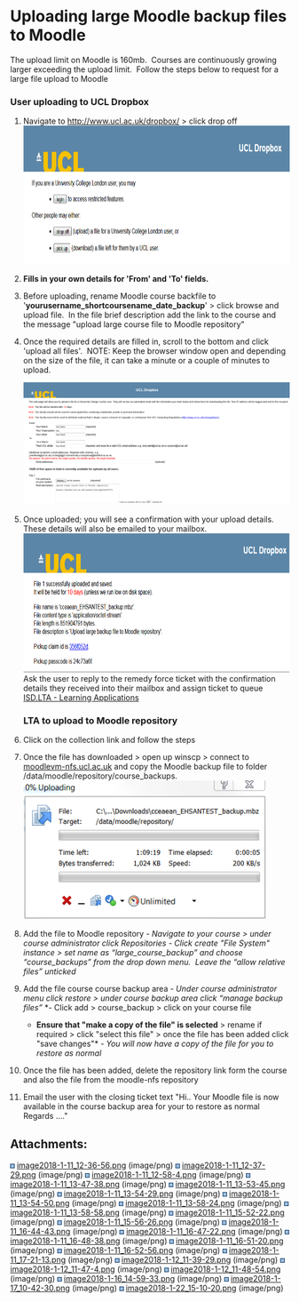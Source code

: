 # Uploading large Moodle backup files to Moodle

The upload limit on Moodle is 160mb.  Courses are continuously growing larger exceeding the upload limit.  Follow the steps below to request for a large file upload to Moodle

### User uploading to UCL Dropbox

1.  Navigate to <http://www.ucl.ac.uk/dropbox/> &gt; click drop off
    <img src="attachments/82449768/82449766.png" height="250" />
2.  **Fills in your own details for 'From' and 'To' fields.**
3.  Before uploading, rename Moodle course backfile to '**yourusername\_shortcoursename\_date\_backup**' &gt; click browse and upload file.  In the file brief description add the link to the course and the message "upload large course file to Moodle repository" 
4.  Once the required details are filled in, scroll to the bottom and click 'upload all files'.  NOTE: Keep the browser window open and depending on the size of the file, it can take a minute or a couple of minutes to upload.

    ![](attachments/82449768/82450899.png)

5.  Once uploaded; you will see a confirmation with your upload details.  These details will also be emailed to your mailbox.
    <img src="attachments/82449768/84181923.png" height="250" />
    Ask the user to reply to the remedy force ticket with the confirmation details they received into their mailbox and assign ticket to queue [ISD.LTA - Learning Applications](https://ucl--bmcservicedesk.eu7.visual.force.com/apex/SuggestionPage?queueId=&parentObjectId=a1N0J00000RKp6nUAD&parentObjectName=Incident__c&inctype=Incident&fromInciOwnerLkup=true&ownerType=QUEUE&idValstr=)

    ### LTA to upload to Moodle repository

6.  Click on the collection link and follow the steps

7.  Once the file has downloaded &gt; open up winscp &gt; connect to [moodlevm-nfs.ucl.ac.uk](http://moodlevm-nfs.ucl.ac.uk) and copy the Moodle backup file to folder /data/moodle/repository/course\_backups.
    <img src="attachments/82449768/82449846.png" height="250" />
8.  Add the file to Moodle repository
    *- Navigate to your course &gt; under course administrator click Repositories*
    *- Click create "File System" instance &gt; set name as “large\_course\_backup” and choose “course\_backups” from the drop down menu.  Leave the “allow relative files” unticked*
9.  Add the file course course backup area
    *- Under course administrator menu click restore &gt; under course backup area click “manage backup files”*
    *- Click add &gt; course\_backup &gt; click on your course file
    - **Ensure that "make a copy of the file" is selected** &gt; rename if required &gt; click "select this file" &gt; once the file has been added click "save changes"*
    *- You will now have a copy of the file for you to restore as normal*

10. Once the file has been added, delete the repository link form the course and also the file from the moodle-nfs repository

11. Email the user with the closing ticket text
    "Hi..
    Your Moodle file is now available in the course backup area for your to restore as normal
    Regards
    ...."

## Attachments:

<img src="images/icons/bullet_blue.gif" width="8" height="8" /> [image2018-1-11\_12-36-56.png](attachments/82449768/82449761.png) (image/png)
<img src="images/icons/bullet_blue.gif" width="8" height="8" /> [image2018-1-11\_12-37-29.png](attachments/82449768/82449762.png) (image/png)
<img src="images/icons/bullet_blue.gif" width="8" height="8" /> [image2018-1-11\_12-58-4.png](attachments/82449768/82449766.png) (image/png)
<img src="images/icons/bullet_blue.gif" width="8" height="8" /> [image2018-1-11\_13-47-38.png](attachments/82449768/82449782.png) (image/png)
<img src="images/icons/bullet_blue.gif" width="8" height="8" /> [image2018-1-11\_13-53-45.png](attachments/82449768/82449796.png) (image/png)
<img src="images/icons/bullet_blue.gif" width="8" height="8" /> [image2018-1-11\_13-54-29.png](attachments/82449768/82449799.png) (image/png)
<img src="images/icons/bullet_blue.gif" width="8" height="8" /> [image2018-1-11\_13-54-50.png](attachments/82449768/82449801.png) (image/png)
<img src="images/icons/bullet_blue.gif" width="8" height="8" /> [image2018-1-11\_13-58-24.png](attachments/82449768/82449803.png) (image/png)
<img src="images/icons/bullet_blue.gif" width="8" height="8" /> [image2018-1-11\_13-58-58.png](attachments/82449768/82449804.png) (image/png)
<img src="images/icons/bullet_blue.gif" width="8" height="8" /> [image2018-1-11\_15-52-22.png](attachments/82449768/82449846.png) (image/png)
<img src="images/icons/bullet_blue.gif" width="8" height="8" /> [image2018-1-11\_15-56-26.png](attachments/82449768/82449852.png) (image/png)
<img src="images/icons/bullet_blue.gif" width="8" height="8" /> [image2018-1-11\_16-44-43.png](attachments/82449768/82449910.png) (image/png)
<img src="images/icons/bullet_blue.gif" width="8" height="8" /> [image2018-1-11\_16-47-22.png](attachments/82449768/82449913.png) (image/png)
<img src="images/icons/bullet_blue.gif" width="8" height="8" /> [image2018-1-11\_16-48-38.png](attachments/82449768/82449914.png) (image/png)
<img src="images/icons/bullet_blue.gif" width="8" height="8" /> [image2018-1-11\_16-51-20.png](attachments/82449768/82449920.png) (image/png)
<img src="images/icons/bullet_blue.gif" width="8" height="8" /> [image2018-1-11\_16-52-56.png](attachments/82449768/82449924.png) (image/png)
<img src="images/icons/bullet_blue.gif" width="8" height="8" /> [image2018-1-11\_17-21-13.png](attachments/82449768/82449942.png) (image/png)
<img src="images/icons/bullet_blue.gif" width="8" height="8" /> [image2018-1-12\_11-39-29.png](attachments/82449768/82450068.png) (image/png)
<img src="images/icons/bullet_blue.gif" width="8" height="8" /> [image2018-1-12\_11-47-4.png](attachments/82449768/82450072.png) (image/png)
<img src="images/icons/bullet_blue.gif" width="8" height="8" /> [image2018-1-12\_11-48-54.png](attachments/82449768/82450075.png) (image/png)
<img src="images/icons/bullet_blue.gif" width="8" height="8" /> [image2018-1-16\_14-59-33.png](attachments/82449768/82450679.png) (image/png)
<img src="images/icons/bullet_blue.gif" width="8" height="8" /> [image2018-1-17\_10-42-30.png](attachments/82449768/82450899.png) (image/png)
<img src="images/icons/bullet_blue.gif" width="8" height="8" /> [image2018-1-22\_15-10-20.png](attachments/82449768/84181923.png) (image/png)

